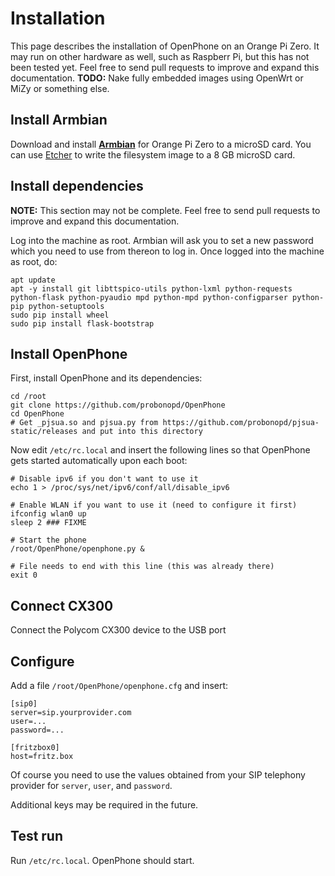 # Installation

This page describes the installation of OpenPhone on an Orange Pi Zero. It may run on other hardware as well, such as Raspberr Pi, but this has not been tested yet. Feel free to send pull requests to improve and expand this documentation. __TODO:__ Nake fully embedded images using OpenWrt or MiZy or something else.

## Install Armbian

Download and install **[Armbian](https://www.armbian.com/orange-pi-zero/)** for Orange Pi Zero to a microSD card. You can use [Etcher](https://etcher.io) to write the filesystem image to a 8 GB microSD card.

## Install dependencies

__NOTE:__ This section may not be complete. Feel free to send pull requests to improve and expand this documentation.

Log into the machine as root. Armbian will ask you to set a new password which you need to use from thereon to log in. Once logged into the machine as root, do:

```
apt update
apt -y install git libttspico-utils python-lxml python-requests python-flask python-pyaudio mpd python-mpd python-configparser python-pip python-setuptools
sudo pip install wheel
sudo pip install flask-bootstrap
```

## Install OpenPhone

First, install OpenPhone and its dependencies:

```
cd /root
git clone https://github.com/probonopd/OpenPhone
cd OpenPhone
# Get _pjsua.so and pjsua.py from https://github.com/probonopd/pjsua-static/releases and put into this directory
```

Now edit `/etc/rc.local` and insert the following lines so that OpenPhone gets started automatically upon each boot:

```
# Disable ipv6 if you don't want to use it
echo 1 > /proc/sys/net/ipv6/conf/all/disable_ipv6

# Enable WLAN if you want to use it (need to configure it first)
ifconfig wlan0 up
sleep 2 ### FIXME

# Start the phone
/root/OpenPhone/openphone.py &

# File needs to end with this line (this was already there)
exit 0
```

## Connect CX300

Connect the Polycom CX300 device to the USB port

## Configure

Add a file `/root/OpenPhone/openphone.cfg` and insert:

```
[sip0]
server=sip.yourprovider.com
user=...
password=...

[fritzbox0]
host=fritz.box
```

Of course you need to use the values obtained from your SIP telephony provider for `server`, `user`, and `password`.

Additional keys may be required in the future.

## Test run

Run `/etc/rc.local`. OpenPhone should start.
